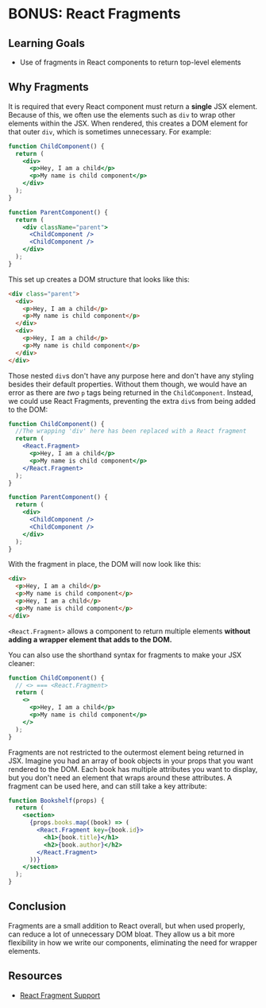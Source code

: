 # BONUS: React Fragments

## Learning Goals

- Use of fragments in React components to return top-level elements

## Why Fragments

It is required that every React component must return a **single** JSX element.
Because of this, we often use the elements such as `div` to wrap other elements
within the JSX. When rendered, this creates a DOM element for that outer `div`,
which is sometimes unnecessary. For example:

```jsx
function ChildComponent() {
  return (
    <div>
      <p>Hey, I am a child</p>
      <p>My name is child component</p>
    </div>
  );
}

function ParentComponent() {
  return (
    <div className="parent">
      <ChildComponent />
      <ChildComponent />
    </div>
  );
}
```

This set up creates a DOM structure that looks like this:

```html
<div class="parent">
  <div>
    <p>Hey, I am a child</p>
    <p>My name is child component</p>
  </div>
  <div>
    <p>Hey, I am a child</p>
    <p>My name is child component</p>
  </div>
</div>
```

Those nested `div`s don't have any purpose here and don't have any styling
besides their default properties. Without them though, we would have an error as
there are _two_ `p` tags being returned in the `ChildComponent`. Instead, we
could use React Fragments, preventing the extra `div`s from being added to the
DOM:

```jsx
function ChildComponent() {
  //The wrapping 'div' here has been replaced with a React fragment
  return (
    <React.Fragment>
      <p>Hey, I am a child</p>
      <p>My name is child component</p>
    </React.Fragment>
  );
}

function ParentComponent() {
  return (
    <div>
      <ChildComponent />
      <ChildComponent />
    </div>
  );
}
```

With the fragment in place, the DOM will now look like this:

```html
<div>
  <p>Hey, I am a child</p>
  <p>My name is child component</p>
  <p>Hey, I am a child</p>
  <p>My name is child component</p>
</div>
```

`<React.Fragment>` allows a component to return multiple elements **without
adding a wrapper element that adds to the DOM.**

You can also use the shorthand syntax for fragments to make your JSX cleaner:

```jsx
function ChildComponent() {
  // <> === <React.Fragment>
  return (
    <>
      <p>Hey, I am a child</p>
      <p>My name is child component</p>
    </>
  );
}
```

Fragments are not restricted to the outermost element being returned in JSX.
Imagine you had an array of book objects in your props that you want rendered to
the DOM. Each book has multiple attributes you want to display, but you don't
need an element that wraps around these attributes. A fragment can be used here,
and can still take a key attribute:

```jsx
function Bookshelf(props) {
  return (
    <section>
      {props.books.map((book) => (
        <React.Fragment key={book.id}>
          <h1>{book.title}</h1>
          <h2>{book.author}</h2>
        </React.Fragment>
      ))}
    </section>
  );
}
```

## Conclusion

Fragments are a small addition to React overall, but when used properly, can
reduce a lot of unnecessary DOM bloat. They allow us a bit more flexibility in
how we write our components, eliminating the need for wrapper elements.

## Resources

- [React Fragment Support](https://reactjs.org/blog/2017/11/28/react-v16.2.0-fragment-support.html)
